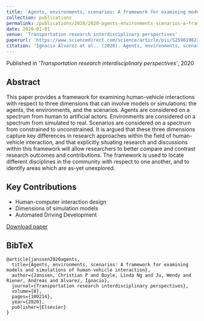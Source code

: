 ```yaml
---
title: 'Agents, environments, scenarios: A framework for examining models and simulations of human-vehicle interaction'
collection: publications
permalink: /publications/2020/2020-agents-environments-scenarios-a-framework-for-exam
date: 2020-01-01
venue: 'Transportation research interdisciplinary perspectives'
paperurl: 'https://www.sciencedirect.com/science/article/pii/S2590198220301251'
citation: 'Ignacio Alvarez et al.. (2020). Agents, environments, scenarios: A framework for examining models and simulations of human-vehicle interaction. Transportation research interdisciplinary perspectives.'
---
```


Published in *'Transportation research interdisciplinary perspectives'*, 2020

## Abstract

This paper provides a framework for examining human-vehicle interactions with respect to three dimensions that can involve models or simulations: the agents, the environments, and the scenarios. Agents are considered on a spectrum from human to artificial actors. Environments are considered on a spectrum from simulated to real. Scenarios are considered on a spectrum from constrained to unconstrained. It is argued that these three dimensions capture key differences in research approaches within the field of human-vehicle interaction, and that explicitly situating research and discussions within this framework will allow researchers to better compare and contrast research outcomes and contributions. The framework is used to locate different disciplines in the community with respect to one another, and to identify areas which are as-yet unexplored.

## Key Contributions

* Human-computer interaction design
* Dimensions of simulation models
* Automated Driving Development

[Download paper]('https://www.sciencedirect.com/science/article/pii/S2590198220301251')

## BibTeX

```
@article{janssen2020agents,
  title={Agents, environments, scenarios: A framework for examining models and simulations of human-vehicle interaction},
  author={Janssen, Christian P and Boyle, Linda Ng and Ju, Wendy and Riener, Andreas and Alvarez, Ignacio},
  journal={Transportation research interdisciplinary perspectives},
  volume={8},
  pages={100214},
  year={2020},
  publisher={Elsevier}
}
```